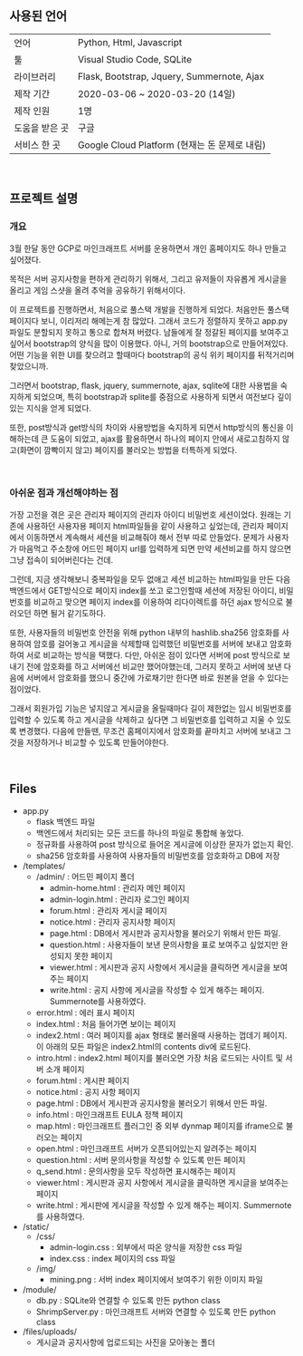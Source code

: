 ## **사용된 언어**
|                |                                               |
|----------------|-----------------------------------------------|
| 언어           | Python, Html, Javascript                      |
| 툴             | Visual Studio Code, SQLite                    |
| 라이브러리     | Flask, Bootstrap, Jquery, Summernote, Ajax    |
| 제작 기간      | 2020-03-06 ~ 2020-03-20 (14일)                |
| 제작 인원      | 1명                                           |
| 도움을 받은 곳 | 구글                                          |
| 서비스 한 곳   | Google Cloud Platform (현재는 돈 문제로 내림) |

<br>

## **프로젝트 설명**
### **개요**
3월 한달 동안 GCP로 마인크래프트 서버를 운용하면서 개인 홈페이지도 하나 만들고 싶어졌다.

목적은 서버 공지사항을 편하게 관리하기 위해서, 그리고 유저들이 자유롭게 게시글을 올리고 게임 스샷을 올려 추억을 공유하기 위해서이다.

이 프로젝트를 진행하면서, 처음으로 풀스택 개발을 진행하게 되었다. 처음만든 풀스택 페이지다 보니, 이리저리 해메는게 참 많았다. 그래서 코드가 정렬하지 못하고 app.py 파일도 분할되지 못하고 통으로 합쳐져 버렸다. 남들에게 잘 정갈된 페이지를 보여주고 싶어서 bootstrap의 양식을 많이 이용했다. 아니, 거의 bootstrap으로 만들어져있다. 어떤 기능을 위한 UI를 찾으려고 할때마다 bootstrap의 공식 위키 페이지를 뒤적거리며 찾았으니까. 

그러면서 bootstrap, flask, jquery, summernote, ajax, sqlite에 대한 사용법을 숙지하게 되었으며, 특히 bootstrap과 splite를 중점으로 사용하게 되면서 여전보다 깊이 있는 지식을 얻게 되었다. 

또한, post방식과 get방식의 차이와 사용방법을 숙지하게 되면서 http방식의 통신을 이해하는데 큰 도움이 되었고, ajax를 활용하면서 하나의 페이지 안에서 새로고침하지 않고(화면이 깜빡이지 않고) 페이지를 불러오는 방법을 터특하게 되었다.

<br>

### **아쉬운 점과 개선해야하는 점**
가장 고전을 겪은 곳은 관리자 페이지의 관리자 아이디 비밀번호 세션이었다. 원래는 기존에 사용하던 사용자용 페이지 html파일들을 같이 사용하고 싶었는데, 관리자 페이지에서 이동하면서 계속해서 세션을 비교해줘야 해서 전부 따로 만들었다. 문제가 사용자가 마음먹고 주소창에 어드민 페이지 url를 입력하게 되면 만약 세션비교를 하지 않으면 그냥 접속이 되어버린다는 건데. 

그런데, 지금 생각해보니 중복파일을 모두 없애고 세션 비교하는 html파일을 만든 다음 백엔드에서 GET방식으로 페이지 index를 쏘고 로그인할때 세션에 저장된 아이디, 비밀번호를 비교하고 맞으면 페이지 index를 이용하여 리다이렉트를 하던 ajax 방식으로 불러오던 하면 될거 같기도하다. 

또한, 사용자들의 비밀번호 안전을 위해 python 내부의 hashlib.sha256 암호화를 사용하여 암호를 걸어놓고 게시글을 삭제할때 입력했던 비밀번호를 서버에 보내고 암호화하여 서로 비교하는 방식을 택했다. 다만, 아쉬운 점이 있다면 서버에 post 방식으로 보내기 전에 암호화를 하고 서버에선 비교만 했어야했는데, 그러지 못하고 서버에 보낸 다음에 서버에서 암호화를 했으니 중간에 가로채기만 한다면 바로 원본을 얻을 수 있다는 점이었다. 

그래서 회원가입 기능은 넣지않고 게시글을 올릴때마다 길이 제한없는 임시 비밀번호를 입력할 수 있도록 하고 게시글을 삭제하고 싶다면 그 비밀번호를 입력하고 지울 수 있도록 변경했다. 다음에 만들땐, 무조건 홈페이지에서 암호화를 끝마치고 서버에 보내고 그것을 저장하거나 비교할 수 있도록 만들어야한다.

<br>

## **Files**
- app.py
    - flask 백엔드 파일
    - 백엔드에서 처리되는 모든 코드를 하나의 파일로 통합해 놓았다.
    - 정규화를 사용하여 post 방식으로 들어온 게시글에 이상한 문자가 없는지 확인.
    - sha256 암호화를 사용하여 사용자들의 비밀번호를 암호화하고 DB에 저장
- /templates/
    - /admin/ : 어드민 페이지 폴더
        - admin-home.html : 관리자 메인 페이지
        - admin-login.html : 관리자 로그인 페이지
        - forum.html : 관리자 게시글 페이지
        - notice.html : 관리자 공지사항 페이지
        - page.html : DB에서 게시판과 공지사항을 불러오기 위해서 만든 파일.
        - question.html : 사용자들이 보낸 문의사항을 표로 보여주고 싶었지만 완성되지 못한 페이지
        - viewer.html : 게시판과 공지 사항에서 게시글을 클릭하면 게시글을 보여주는 페이지
        - write.html : 공지 사항에 게시글을 작성할 수 있게 해주는 페이지. Summernote를 사용하였다.
    - error.html : 에러 표시 페이지
    - index.html : 처음 들어가면 보이는 페이지
    - index2.html : 여러 페이지를 ajax 형태로 불러올때 사용하는 껍데기 페이지. 이 아래의 모든 파일은 index2.html의 contents div에 로드된다.
    - intro.html : index2.html 페이지를 불러오면 가장 처음 로드되는 사이트 및 서버 소개 페이지
    - forum.html : 게시판 페이지
    - notice.html : 공지 사항 페이지
    - page.html : DB에서 게시판과 공지사항을 불러오기 위해서 만든 파일.
    - info.html : 마인크래프트 EULA 정책 페이지
    - map.html : 마인크래프트 플러그인 중 외부 dynmap 페이지를 iframe으로 불러오는 페이지
    - open.html : 마인크래프트 서버가 오픈되어있는지 알려주는 페이지
    - question.html : 서버 문의사항을 작성할 수 있도록 만든 페이지
    - q_send.html : 문의사항을 모두 작성하면 표시해주는 페이지
    - viewer.html : 게시판과 공지 사항에서 게시글을 클릭하면 게시글을 보여주는 페이지
    - write.html : 게시판에 게시글을 작성할 수 있게 해주는 페이지. Summernote를 사용하였다.
- /static/
    - /css/
        - admin-login.css : 외부에서 따온 양식을 저장한 css 파일
        - index.css : index 페이지의 css 파일
    - /img/
        - mining.png : 서버 index 페이지에서 보여주기 위한 이미지 파일
- /module/
    - db.py : SQLite와 연결할 수 있도록 만든 python class
    - ShrimpServer.py : 마인크래프트 서버와 연결할 수 있도록 만든 python class
- /files/uploads/
    - 게시글과 공지사항에 업로드되는 사진을 모아놓는 폴더